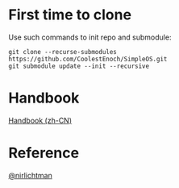 # First time to clone
Use such commands to init repo and submodule:
``` shell
git clone --recurse-submodules https://github.com/CoolestEnoch/SimpleOS.git
git submodule update --init --recursive
```


# Handbook
[Handbook (zh-CN)](https://blog.coolenoch.ink/2025/03/25/Linux/21-%E5%A6%82%E4%BD%95%E5%AE%9A%E5%88%B6%E5%B1%9E%E4%BA%8E%E8%87%AA%E5%B7%B1%E7%9A%84Linux%20Distro-250325/)


# Reference
[@nirlichtman](https://www.youtube.com/watch?v=u2Juz5sQyYQ)

